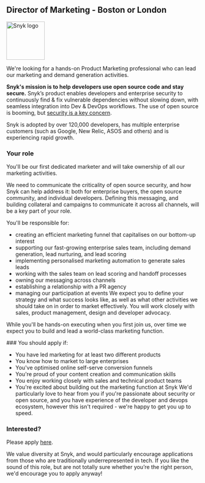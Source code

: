 ## Director of Marketing - Boston or London

<img src="https://snyk.io/images/snyk-dog.png" width="100" alt="Snyk logo" />

We're looking for a hands-on Product Marketing professional who can lead our marketing and demand generation activities.

**Snyk's mission is to help developers use open source code and stay secure.** Snyk’s product enables developers and enterprise security to continuously find & fix vulnerable dependencies without slowing down, with seamless integration into Dev & DevOps workflows. The use of open source is booming, but [security is a key concern](https://snyk.io/stateofossecurity/).

Snyk is adopted by over 120,000 developers, has multiple enterprise customers (such as Google, New Relic, ASOS and others) and is experiencing rapid growth.

### Your role
You'll be our first dedicated marketer and will take ownership of all our marketing activities.

We need to communicate the criticality of open source security, and how Snyk can help address it: both for enterprise buyers, the open source community, and individual developers. Defining this messaging, and building collateral and campaigns to communicate it across all channels, will be a key part of your role.

You'll be responsible for:
* creating an efficient marketing funnel that capitalises on our bottom-up interest
* supporting our fast-growing enterprise sales team, including demand generation, lead nurturing, and lead scoring
* implementing personalised marketing automation to generate sales leads
* working with the sales team on lead scoring and handoff processes
* owning our messaging across channels
* establishing a relationship with a PR agency
* managing our participation at events
We expect you to define your strategy and what success looks like, as well as what other activities we should take on in order to market effectively. You will work closely with sales, product management, design and developer advocacy. 

While you'll be hands-on executing when you first join us, over time we expect you to build and lead a world-class marketing function.

### You should apply if:
* You have led marketing for at least two different products
* You know how to market to large enterprises
* You've optimised online self-serve conversion funnels
* You're proud of your content creation and communication skills
* You enjoy working closely with sales and technical product teams
* You're excited about building out the marketing function at Snyk
We'd particularly love to hear from you if you're passionate about security or open source, and you have experience of the developer and devops ecosystem, however this isn't required - we're happy to get you up to speed.

### Interested?
Please apply [here](https://grnh.se/bku4usty2).

We value diversity at Snyk, and would particularly encourage applications from those who are traditionally underrepresented in tech. If you like the sound of this role, but are not totally sure whether you’re the right person, we'd encourage you to apply anyway!